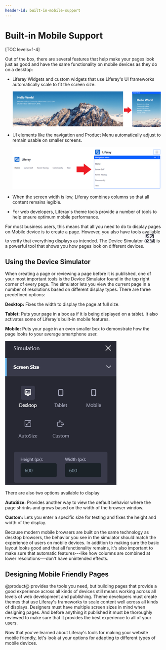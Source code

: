 ```yaml
---
header-id: built-in-mobile-support
---
```


# Built-in Mobile Support

[TOC levels=1-4]

Out of the box, there are several features that help make your pages look just
as good and have the same functionality on mobile devices as they do on
a desktop:

-  Liferay Widgets and custom widgets that use Liferay's UI frameworks 
   automatically scale to fit the screen size.

    ![Figure 1: A widget adjusts its size.](../../../../../images/widget-adjustment.png)

-  UI elements like the navigation and Product Menu automatically adjust to
   remain usable on smaller screens.

    ![Figure 2: The main navigation adjusts its size.](../../../../../images/navigation-adjustment.png)

-  When the screen width is low, Liferay combines columns so that all 
   content remains legible.

    <!--[Figure 3: Columns combine.](../../../../../images/columns-adjustment.png) -->
    <!--TODO: Update image when there's more time. -->
 
-  For web developers, Liferay's theme tools provide a number of tools to help
   ensure optimum mobile performance.

For most business users, this means that all you need to do to display pages on 
Mobile device is to create a page. However, you also have tools available to
verify that everything displays as intended. The Device Simulator
(![Simulation](../../../../../images/icon-simulation.png)) is
a powerful tool that shows you how pages look on different devices. 

## Using the Device Simulator

When creating a page or reviewing a page before it is published, one of your 
most important tools is the Device Simulator found in the top right corner of 
every page. The simulator lets you view the current page in a number of 
resolutions based on different display types. There are three predefined 
options:

**Desktop:** Fixes the width to display the page at full size.

**Tablet:** Puts your page in a box as if it is being displayed on a tablet. It
also activates some of Liferay's built-in mobile features.

**Mobile:** Puts your page in an even smaller box to demonstrate how the page
looks to your average smartphone user.

![Figure 3: The Simulation panel defines multiple screen sizes.](../../../../../images/device-simulation.png) 

There are also two options available to display 

**AutoSize:** Provides another way to view the default behavior where the page
shrinks and grows based on the width of the browser window.
 
**Custom:** Lets you enter a specific size for testing and fixes the height and
width of the display.

Because modern mobile browsers are built on the same technology as desktop
browsers, the behavior you see in the simulator should match the experience of
users on mobile devices. In addition to making sure the basic layout looks good
and that all functionality remains, it's also important to make sure that
automatic features---like how columns are combined at lower resolutions---don't
have unintended effects.

## Designing Mobile Friendly Pages

@product@ provides the tools you need, but building pages that provide a good 
experience across all kinds of devices still means working across all levels of
web development and publishing. Theme developers must create themes that use
Liferay's frameworks to scale content well across all kinds of displays.
Designers must have multiple screen sizes in mind when designing pages. And
before anything it published it must be thoroughly reviewed to make sure that it
provides the best experience to all of your users.

Now that you've learned about Liferay's tools for making your website mobile 
friendly, let's look at your options for adapting to different types of mobile 
devices.
